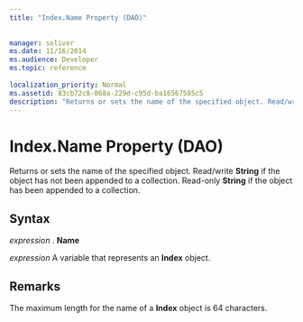 ```yaml
---
title: "Index.Name Property (DAO)"
 
 
manager: soliver
ms.date: 11/16/2014
ms.audience: Developer
ms.topic: reference
  
localization_priority: Normal
ms.assetid: 83cb72c8-068a-229d-c95d-ba16567505c5
description: "Returns or sets the name of the specified object. Read/write String if the object has not been appended to a collection. Read-only String if the object has been appended to a collection."
---
```


# Index.Name Property (DAO)

Returns or sets the name of the specified object. Read/write **String** if the object has not been appended to a collection. Read-only **String** if the object has been appended to a collection. 
  
## Syntax

 *expression*  . **Name**
  
 *expression*  A variable that represents an **Index** object. 
  
## Remarks

The maximum length for the name of a **Index** object is 64 characters. 
  

